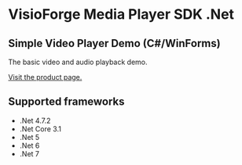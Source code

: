 ﻿# VisioForge Media Player SDK .Net

## Simple Video Player Demo (C#/WinForms)

The basic video and audio playback demo. 

[Visit the product page.](https://www.visioforge.com/media-player-sdk-net)

## Supported frameworks

* .Net 4.7.2
* .Net Core 3.1
* .Net 5
* .Net 6
* .Net 7